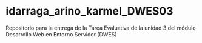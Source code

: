 # idarraga_arino_karmel_DWES03
Repositorio para la entrega de la Tarea Evaluativa de la unidad 3 del módulo Desarrollo Web en Entorno Servidor (DWES)
